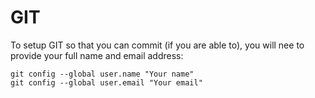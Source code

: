 # GIT

To setup GIT so that you can commit (if you are able to), you will nee
to provide your full name and email address:

```
git config --global user.name "Your name"
git config --global user.email "Your email"
```
